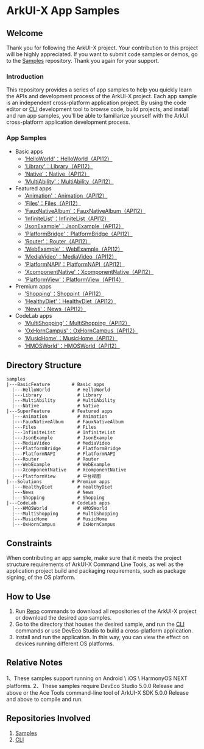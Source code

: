 # ArkUI-X App Samples

## Welcome
Thank you for following the ArkUI-X project. Your contribution to this project will be highly appreciated. If you want to submit code samples or demos, go to the [Samples](https://gitcode.com/arkui-x/samples) repository. Thank you again for your support.

### Introduction
This repository provides a series of app samples to help you quickly learn the APIs and development process of the ArkUI-X project. Each app sample is an independent cross-platform application project. By using the code editor or [CLI](https://gitcode.com/arkui-x/cli) development tool to browse code, build projects, and install and run app samples, you'll be able to familiarize yourself with the ArkUI cross-platform application development process.

### App Samples

- Basic apps
  - ['HelloWorld'：HelloWorld（API12）](BasicFeature/HelloWorld)
  - ['Library'：Library（API12）](BasicFeature/Library)
  - ['Native'：Native（API12）](BasicFeature/Native)
  - ['MultiAbility'：MultiAbility（API12）](BasicFeature/MultiAbility)
- Featured apps
  - ['Animation'：Animation（API12）](SuperFeature/Animation)
  - ['Files'：Files（API12）](SuperFeature/Files)
  - ['FauxNativeAlbum'：FauxNativeAlbum（API12）](SuperFeature/FauxNativeAlbum)
  - ['InfiniteList'：InfiniteList（API12）](SuperFeature/InfiniteList)
  - ['JsonExample'：JsonExample（API12）](SuperFeature/JsonExample)
  - ['PlatformBridge'：PlatformBridge（API12）](SuperFeature/PlatformBridge)
  - ['Router'：Router（API12）](SuperFeature/Router)
  - ['WebExample'：WebExample（API12）](SuperFeature/WebExample)
  - ['MediaVideo'：MediaVideo（API12）](SuperFeature/MediaVideo)
  - ['PlatformNAPI'：PlatformNAPI（API12）](SuperFeature/PlatformNAPI)
  - ['XcomponentNative'：XcomponentNative（API12）](SuperFeature/XcomponentNative)
  - ['PlatformView'：PlatformView（API14）](SuperFeature/PlatformView)
- Premium apps
  - ['Shopping'：Shoppint（API12）](Solutions/Shopping)
  - ['HealthyDiet'：HealthyDiet（API12）](Solutions/HealthyDiet)
  - ['News'：News（API12）](Solutions/News)
- CodeLab apps
  - ['MultiShopping'：MultiShopping（API12）](CodeLab/MultiShopping)
  - ['OxHornCampus'：OxHornCampus（API12）](CodeLab/OxHornCampus)
  - ['MusicHome'：MusicHome（API12）](CodeLab/MusicHome)
  - ['HMOSWorld'：HMOSWorld（API12）](CodeLab/HMOSWorld)

## Directory Structure

```
samples
|---BasicFeature        # Basic apps
  |---HelloWorld          # HelloWorld
  |---Library             # Library
  |---MultiAbility        # MultiAbility
  |---Native              # Native
|---SuperFeature        # Featured apps
  |---Animation           # Animation
  |---FauxNativeAlbum     # FauxNativeAlbum
  |---Files               # Files
  |---InfiniteList        # InfiniteList
  |---JsonExample         # JsonExample
  |---MediaVideo          # MediaVideo
  |---PlatformBridge      # PlatformBridge
  |---PlatformNAPI        # PlatformNAPI
  |---Router              # Router
  |---WebExample          # WebExample
  |---XcomponentNative    # XcomponentNative
  |---PlatformView        # 平台视图
|---Solutions           # Premium apps
  |---HealthyDiet    	  # HealthyDiet
  |---News    	          # News
  |---Shopping    	      # Shopping
|---CodeLab             # CodeLab apps
  |---HMOSWorld           # HMOSWorld
  |---MultiShopping    	  # MultiShopping
  |---MusicHome           # MusicHome
  |---OxHornCampus        # OxHornCampus
```

## Constraints

When contributing an app sample, make sure that it meets the project structure requirements of ArkUI-X Command Line Tools, as well as the application project build and packaging requirements, such as package signing, of the OS platform.

## How to Use

1.  Run [Repo](https://gitcode.com/arkui-x/manifest/blob/master/README-EN.md) commands to download all repositories of the ArkUI-X project or download the desired app samples.
2.  Go to the directory that houses the desired sample, and run the [CLI](https://gitcode.com/arkui-x/cli) commands or use DevEco Studio to build a cross-platform application.
3.  Install and run the application. In this way, you can view the effect on devices running different OS platforms.


## Relative Notes

1、These samples support running on Android \ iOS \ HarmonyOS NEXT platforms.
2、These samples require  DevEco Studio 5.0.0 Release and above or the Ace Tools command-line tool of ArkUI-X SDK 5.0.0 Release and above to compile and run.

## Repositories Involved

1. [Samples](https://gitcode.com/arkui-x/samples) 
2. [CLI](https://gitcode.com/arkui-x/cli)
